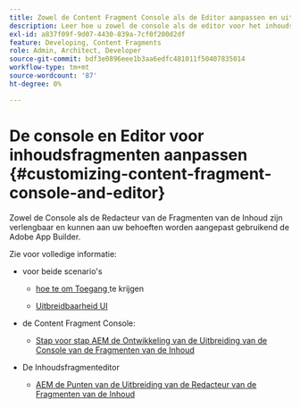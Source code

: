 ```yaml
---
title: Zowel de Content Fragment Console als de Editor aanpassen en uitbreiden
description: Leer hoe u zowel de console als de editor voor het inhoudsfragment kunt aanpassen
exl-id: a837f09f-9d07-4430-839a-7cf0f200d2df
feature: Developing, Content Fragments
role: Admin, Architect, Developer
source-git-commit: bdf3e0896eee1b3aa6edfc481011f50407835014
workflow-type: tm+mt
source-wordcount: '87'
ht-degree: 0%

---
```


# De console en Editor voor inhoudsfragmenten aanpassen {#customizing-content-fragment-console-and-editor}

Zowel de Console als de Redacteur van de Fragmenten van de Inhoud zijn verlengbaar en kunnen aan uw behoeften worden aangepast gebruikend de Adobe App Builder.

Zie voor volledige informatie:

* voor beide scenario&#39;s

   * [ hoe te om Toegang ](https://developer.adobe.com/uix/docs/guides/get-access/) te krijgen

   * [ Uitbreidbaarheid UI ](https://developer.adobe.com/uix/docs/)

* de Content Fragment Console:

   * [ Stap voor stap AEM de Ontwikkeling van de Uitbreiding van de Console van de Fragmenten van de Inhoud ](https://developer.adobe.com/uix/docs/services/aem-cf-console-admin/extension-development/)

* De Inhoudsfragmenteditor

   * [ AEM de Punten van de Uitbreiding van de Redacteur van de Fragmenten van de Inhoud ](https://developer.adobe.com/uix/docs/services/aem-cf-editor/api/)

